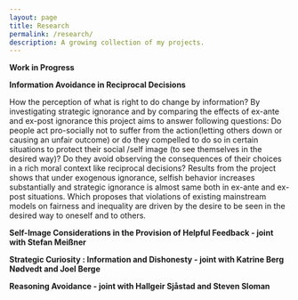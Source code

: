 ```yaml
---
layout: page
title: Research
permalink: /research/
description: A growing collection of my projects.
---
```

<strong>Work in Progress</strong>

**Information Avoidance in Reciprocal Decisions**

How the perception of what is right to do change by information? By investigating strategic ignorance and by comparing the effects of ex-ante and ex-post ignorance this project aims to answer following questions: Do people act pro-socially not to suffer from the action(letting others down or causing an unfair outcome) or do they compelled to do so in certain situations to protect their social /self image (to see themselves in the desired way)? Do they avoid observing the consequences of their choices in a rich moral context like reciprocal decisions? Results from the project shows that under exogenous ignorance, selfish behavior increases substantially and strategic ignorance is almost same both in ex-ante and ex-post situations. Which proposes that violations of existing mainstream models on fairness and inequality are driven by the desire to be seen in the desired way to oneself and to others.

**Self-Image Considerations in the Provision of Helpful Feedback - joint with Stefan Meißner**


**Strategic Curiosity : Information and Dishonesty - joint with Katrine Berg Nødvedt and Joel Berge**


**Reasoning Avoidance - joint with Hallgeir Sjåstad and Steven Sloman**
